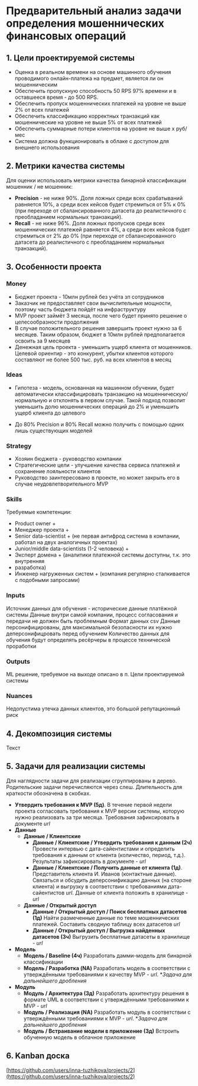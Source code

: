 # Предварительный анализ задачи определения мошеннических финансовых операций

## 1. Цели проектируемой системы
 - Оценка в реальном времени на основе машинного обучения проводимого
онлайн-платежа на предмет, является ли он мошенническим
 - Обеспечить пропускную способность 50 RPS 97% времени и в оставшееся время - 
до 500 RPS.
 - Обеспечить пропуск мошеннических платежей на уровне не выше 2% от всех платежей
 - Обеспечить классификацию корректных транзакций как мошеннические на уровне не 
выше 5% от всех платежей
 - Обеспечить суммарные потери клиентов на уровне не выше x руб/мес
 - Система должна функционировать в облаке с доступом для внешнего использования

## 2. Метрики качества системы
Для оценки использовать метрики качества бинарной классификации мошенник / не мошенник:
 - **Precision** - не ниже 90%. Доля ложных среди всех срабатываний равняется 10%, 
а среди всех кейсов будет стремиться от 5% к 0% (при переходе от сбалансированного
датасета до реалистичного с преобладанием нормальных транзакций).
 - **Recall** - не ниже 96%. Доля ложных пропусков среди всех мошеннических платежей
равняется 4%, а среди всех кейсов будет стремиться от 2% до 0% (при переходе от
сбалансированного датасета до реалистичного с преобладанием нормальных транзакций).


## 3. Особенности проекта
### Money
* Бюджет проекта - 10млн рублей без учёта зп сотрудников
* Заказчик не предоставляет свои вычислительные мощности, поэтому часть бюджета 
пойдёт на инфраструктуру
* MVP проект займёт 3 месяца, после чего будет принято решение о 
целесообразности продолжения
* В случае положительного решения завершить проект нужно за 6 месяцев. Таким
образом, бюджет в 10млн рублей предполагается освоить за 9 месяцев
* Денежная цель проекта - уменьшить ущерб клиента от мошенников. Целевой
ориентир - это конкурент, убытки клиентов которого составляют не более 500
тыс. руб. на всех клиентов в месяц
### Ideas
* Гипотеза - модель, основанная на машинном обучении, будет автоматически
классифицировать транзакцию на мошенническую/нормальную и отклонять в первом
случае. Такой подход позволит уменьшить долю мошеннических операций до 2%
и уменьшить ущерб клиента до целевого 

* До 80% Precision и 80% Recall можно получить с помощью одних лишь существующих
моделей

### Strategy
* Хозяин бюджета - руководство компании
* Стратегические цели - улучшение качества сервиса платежей и сохранение лояльности
клиентов
* Руководство заинтересовано в проекте, но может закрыть его в случае
неудовлетворительного MVP

### Skills
Требуемые компетенции:
* Product owner +
* Менеджер проекта +
* Senior data-scientist + (не первая антифрод система в компании, работал на двух 
аналогичных проектах)
* Junior/middle data-scientists (1-2 человека) +
* Эксперт домена + (аналитики платежной системы доступны, т.к. это внутренняя 
* разработка)
* Инженер нагруженных систем + (компания регулярно сталкивается с подобными запросами)
### Inputs
Источник данных для обучения - исторические данные платёжной системы
Данные внутри самой компании, процесс согласования и передачи не должен быть проблемным
Формат данных csv
Данные персонифицированы, для максимальной безопасности их нужно деперсонифицровать
перед обучением
Количество данных для обучения будут определять ресёрчеры в процессе технической
проработки
### Outputs
ML решение, требуемое на выходе описано в п. Цели проектируемой системы

### Nuances
Недопустима утечка данных клиентов, это большой репутационный риск

## 4. Декомпозиция системы
Текст

## 5. Задачи для реализации системы
Для наглядности задачи для реализации сгруппированы в дерево. Родительские задачи
перечисляются через слеш. Длительность для краткости обозначена в скобках.
* **Утвердить требования к MVP (5д)**. В течение первой недели проекта 
  согласовать требования к MVP версии системы, которую нужно реализовать за три
  месяца. Требования зафиксировать в документе _url_
* **Данные**
  * **Данные / Клиентские**
    * **Данные / Клиентские / Утвердить требования к данным (2ч)** Провести интервью с
    дата-сайентистами и определить требования к данным от клиента (количество, 
    период, т.д.). Результаты зафиксировать в документе - _url_
    * **Данные / Клиентские / Получить данные от клиента (1д)**. Представитель клиента
    И. Иванов (контактные данные). Связаться и обсудить деперсонификацию данных
    (на стороне клиента) и выгрузку в соответствии с требованиями дата-сайентистов _url_.
    Данные от клиента положить в хранилище - _url_
  * **Данные / Открытый доступ**
    * **Данные / Открытый доступ / Поиск бесплатных датасетов (1д)** Найти размеченные 
    данные по теме мошеннических платежей. Составить сводную таблицу всех 
    датасетов _url_
    * **Данные / Открытый доступ / Выгрузка найденных датасетов (3ч)** Выгрузить бесплатные
    датасеты в хранилище - _url_
* **Модель**
  * **Модель / Baseline (4ч)** Разработать дамми-модель для бинарной классификации
  * **Модель / Разработка (NA)** Разработать модель в соответствии с утверждёнными
  требованиями к качеству MVP - _url_. *_Задача для дальнейшего дробления_
* **Модуль**
  * **Модуль / Архитектура (3д)** Разработать архитектуру решения в формате UML
  в соответствии с утверждёнными требованиями к MVP - _url_
  * **Модуль / Реализация (NA)** Разработать модуль в соответствии с утверждёнными
  требованиями к MVP - _url_. *_Задача для дальнейшего дробления_
  * **Модуль / Встраивание модели в приложение (3д)** Встроить обученную модель
  в облачное приложение
## 6. Kanban доска
[https://github.com/users/inna-tuzhikova/projects/2](https://github.com/users/inna-tuzhikova/projects/2)


